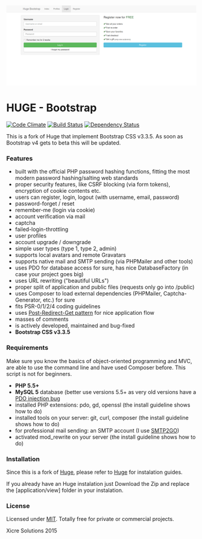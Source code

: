 [![HUGE - Bootstrap](_pictures/huge-bootstrap.png)](https://github.com/xicre/huge-bootstrap)

# HUGE - Bootstrap

[![Code Climate](https://codeclimate.com/github/xicre/huge-bootstrap/badges/gpa.svg)](https://codeclimate.com/github/xicre/huge-bootstrap)
[![Build Status](https://travis-ci.org/xicre/huge-bootstrap.svg?branch=master)](https://travis-ci.org/xicre/huge-bootstrap)
[![Dependency Status](https://www.versioneye.com/user/projects/563fef2e4d415e001b0003de/badge.svg?style=flat)](https://www.versioneye.com/user/projects/563fef2e4d415e001b0003de)

This is a fork of Huge that implement Bootstrap CSS v3.3.5. As soon as Bootstrap v4 gets to beta this will be updated. 

### Features 
* built with the official PHP password hashing functions, fitting the most modern password hashing/salting web standards
* proper security features, like CSRF blocking (via form tokens), encryption of cookie contents etc.
* users can register, login, logout (with username, email, password)
* password-forget / reset
* remember-me (login via cookie)
* account verification via mail
* captcha
* failed-login-throttling
* user profiles
* account upgrade / downgrade
* simple user types (type 1, type 2, admin)
* supports local avatars and remote Gravatars
* supports native mail and SMTP sending (via PHPMailer and other tools)
* uses PDO for database access for sure, has nice DatabaseFactory (in case your project goes big) 
* uses URL rewriting ("beautiful URLs")
* proper split of application and public files (requests only go into /public)
* uses Composer to load external dependencies (PHPMailer, Captcha-Generator, etc.) for sure
* fits PSR-0/1/2/4 coding guidelines
* uses [Post-Redirect-Get pattern](https://en.wikipedia.org/wiki/Post/Redirect/Get) for nice application flow
* masses of comments
* is actively developed, maintained and bug-fixed
* **Bootstrap CSS v3.3.5**

### Requirements <a name="requirements"></a>

Make sure you know the basics of object-oriented programming and MVC, are able to use the command line and have
used Composer before. This script is not for beginners.

* **PHP 5.5+**
* **MySQL 5** database (better use versions 5.5+ as very old versions have a [PDO injection bug](http://stackoverflow.com/q/134099/1114320)
* installed PHP extensions: pdo, gd, openssl (the install guideline shows how to do)
* installed tools on your server: git, curl, composer (the install guideline shows how to do)
* for professional mail sending: an SMTP account (I use [SMTP2GO](http://www.smtp2go.com/?s=devmetal))
* activated mod_rewrite on your server (the install guideline shows how to do)

### Installation

Since this is a fork of [Huge](https://github.com/panique/huge), please refer to [Huge](https://github.com/panique/huge) for instalation guides.

If you already have an Huge instalation just Download the Zip and replace the  [application/view] folder in your instalation.

### License <a name="license"></a>

Licensed under [MIT](http://www.opensource.org/licenses/mit-license.php). 
Totally free for private or commercial projects.

Xicre Solutions 2015
